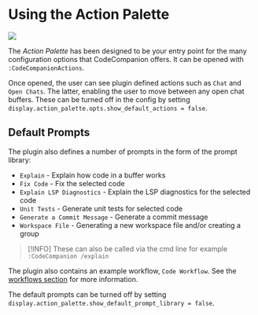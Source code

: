 # Using the Action Palette

<p>
  <img src="https://github.com/user-attachments/assets/0d427d6d-aa5f-405c-ba14-583830251740" />
</p>

The _Action Palette_ has been designed to be your entry point for the many configuration options that CodeCompanion offers. It can be opened with `:CodeCompanionActions`.

Once opened, the user can see plugin defined actions such as `Chat` and `Open Chats`. The latter, enabling the user to move between any open chat buffers. These can be turned off in the config by setting `display.action_palette.opts.show_default_actions = false`.

## Default Prompts

The plugin also defines a number of prompts in the form of the prompt library:

- `Explain` - Explain how code in a buffer works
- `Fix Code` - Fix the selected code
- `Explain LSP Diagnostics`  - Explain the LSP diagnostics for the selected code
- `Unit Tests` - Generate unit tests for selected code
- `Generate a Commit Message` - Generate a commit message
- `Workspace File` - Generating a new workspace file and/or creating a group

> [!INFO]
> These can also be called via the cmd line for example `:CodeCompanion /explain`

The plugin also contains an example workflow, `Code Workflow`. See the [workflows section](/usage/workflows) for more information.

The default prompts can be turned off by setting `display.action_palette.show_default_prompt_library = false`.
